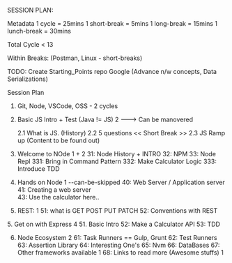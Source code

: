 SESSION PLAN: 

Metadata
1 cycle = 25mins
1 short-break = 5mins
1 long-break = 15mins
1 lunch-break = 30mins 

Total Cycle < 13

Within Breaks:
(Postman, Linux - short-breaks)

TODO:
Create Starting_Points repo
Google (Advance n/w concepts, Data Serializations)

Session Plan
1. Git, Node, VSCode, OSS - 2 cycles
2. Basic JS Intro + Test (Java != JS)  2 ---> Can be manovered
	
	2.1 What is JS. (History)
	2.2 5 questions
	<< Short Break >>
	2.3 JS Ramp up (Content to be found out)

3. Welcome to NOde        1 + 2
	31: Node History + INTRO <What the hell is async>
	32: NPM
	33: Node Repl
		331: Bring in Command Pattern
		332: Make Calculator Logic
		333: Introduce TDD

4. Hands on Node 1   <Get postman before this>    --can-be-skipped
	40: Web Server / Application server
	41: Creating a web server	
	43: Use the calculator here..

5. REST: 1
	51: what is GET POST PUT PATCH
	52: Conventions with REST

<NPM should come before this..>
5. Get on with Express 4
	51. Basic Intro 
	52: Make a Calculator API
	53: TDD


6. Node Ecosystem 2
	61: Task Runners ==  Gulp, Grunt
	62: Test Runners
	63: Assertion Library
	64: Interesting One's
	65: Nvm
	66: DataBases
	67: Other frameworks available 1
	68: Links to read more (Awesome stuffs) 1
